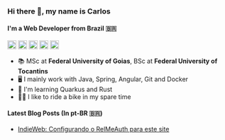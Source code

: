 ### Hi there :wave:, my name is Carlos
#### I'm a Web Developer from Brazil :brazil:

[<img src='https://cdn.jsdelivr.net/npm/feather-icons@4.28.0/dist/icons/globe.svg' alt='Website' height='20'>](https://crodrigues.dev) 
[<img src='https://cdn.jsdelivr.net/npm/feather-icons@4.28.0/dist/icons/linkedin.svg' alt='LinkedIn' height='20'>](https://www.linkedin.com/in/crodriguesdev/) 
[<img src='https://cdn.jsdelivr.net/npm/feather-icons@4.28.0/dist/icons/twitter.svg' alt='Twitter' height='20'>](https://twitter.com/crodriguesdev) 
[<img src='https://cdn.jsdelivr.net/npm/feather-icons@4.28.0/dist/icons/instagram.svg' alt='Instagram' height='20'>](https://www.instagram.com/crodrigues.dev/) 
[<img src='https://cdn.jsdelivr.net/npm/feather-icons@4.28.0/dist/icons/mail.svg' alt='E-mail' height='20'>](mailto:eu@crodrigues.dev) 

* :books: MSc at **Federal University of Goias**, BSc at **Federal University of Tocantins**
* :desktop_computer: I mainly work with Java, Spring, Angular, Git and Docker
* :seedling: I'm learning Quarkus and Rust
* :biking_man: I like to ride a bike in my spare time

#### Latest Blog Posts (In pt-BR :brazil:)
<!-- BLOG-POST-LIST:START -->
- [IndieWeb: Configurando o RelMeAuth para este site](https://crodrigues.dev/blog/indieweb-relmeauth/)
<!-- BLOG-POST-LIST:END -->

